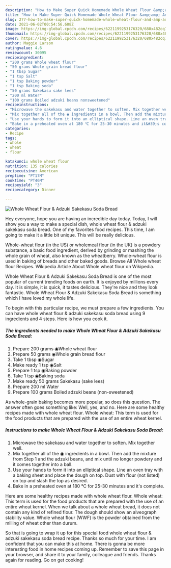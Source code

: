 ```yaml
---
description: "How to Make Super Quick Homemade Whole Wheat Flour &amp;amp; Adzuki Sakekasu Soda Bread"
title: "How to Make Super Quick Homemade Whole Wheat Flour &amp;amp; Adzuki Sakekasu Soda Bread"
slug: 277-how-to-make-super-quick-homemade-whole-wheat-flour-and-amp-adzuki-sakekasu-soda-bread
date: 2021-06-02T00:54:56.608Z
image: https://img-global.cpcdn.com/recipes/6221199253176320/680x482cq70/whole-wheat-flour-adzuki-sakekasu-soda-bread-recipe-main-photo.jpg
thumbnail: https://img-global.cpcdn.com/recipes/6221199253176320/680x482cq70/whole-wheat-flour-adzuki-sakekasu-soda-bread-recipe-main-photo.jpg
cover: https://img-global.cpcdn.com/recipes/6221199253176320/680x482cq70/whole-wheat-flour-adzuki-sakekasu-soda-bread-recipe-main-photo.jpg
author: Maggie Larson
ratingvalue: 4.6
reviewcount: 30095
recipeingredient:
- "200 grams Whole wheat flour"
- "50 grams Whole grain bread flour"
- "1 tbsp Sugar"
- "1 tsp Salt"
- "1 tsp Baking powder"
- "1 tsp Baking soda"
- "50 grams Sakekasu sake lees"
- "200 ml Water"
- "100 grams Boiled adzuki beans nonsweetened"
recipeinstructions:
- "Microwave the sakekasu and water together to soften. Mix together well."
- "Mix together all of the ◉ ingredients in a bowl. Then add the mixture from Step 1 and the adzuki beans, and mix until no longer powdery and it comes together into a ball."
- "Use your hands to form it into an elliptical shape. Line an oven tray with a baking sheet and place the dough on top. Dust with flour (not listed) on top and slash the top as desired."
- "Bake in a preheated oven at 180 ℃ for 25-30 minutes and it&#39;s complete."
categories:
- Recipe
tags:
- whole
- wheat
- flour

katakunci: whole wheat flour 
nutrition: 135 calories
recipecuisine: American
preptime: "PT17M"
cooktime: "PT46M"
recipeyield: "3"
recipecategory: Dinner

---
```



![Whole Wheat Flour &amp; Adzuki Sakekasu Soda Bread](https://img-global.cpcdn.com/recipes/6221199253176320/680x482cq70/whole-wheat-flour-adzuki-sakekasu-soda-bread-recipe-main-photo.jpg)

Hey everyone, hope you are having an incredible day today. Today, I will show you a way to make a special dish, whole wheat flour &amp; adzuki sakekasu soda bread. One of my favorites food recipes. This time, I am going to make it a little bit unique. This will be really delicious.

Whole-wheat flour (in the US) or wholemeal flour (in the UK) is a powdery substance, a basic food ingredient, derived by grinding or mashing the whole grain of wheat, also known as the wheatberry. Whole-wheat flour is used in baking of breads and other baked goods. Browse All Whole wheat flour Recipes. Wikipedia Article About Whole wheat flour on Wikipedia.

Whole Wheat Flour &amp; Adzuki Sakekasu Soda Bread is one of the most popular of current trending foods on earth. It is enjoyed by millions every day. It is simple, it is quick, it tastes delicious. They're nice and they look fantastic. Whole Wheat Flour &amp; Adzuki Sakekasu Soda Bread is something which I have loved my whole life.


To begin with this particular recipe, we must prepare a few ingredients. You can have whole wheat flour &amp; adzuki sakekasu soda bread using 9 ingredients and 4 steps. Here is how you cook it.

<!--inarticleads1-->

##### The ingredients needed to make Whole Wheat Flour &amp; Adzuki Sakekasu Soda Bread:

1. Prepare 200 grams ◉Whole wheat flour
1. Prepare 50 grams ◉Whole grain bread flour
1. Take 1 tbsp ◉Sugar
1. Make ready 1 tsp ◉Salt
1. Prepare 1 tsp ◉Baking powder
1. Take 1 tsp ◉Baking soda
1. Make ready 50 grams Sakekasu (sake lees)
1. Prepare 200 ml Water
1. Prepare 100 grams Boiled adzuki beans (non-sweetened)


As whole-grain baking becomes more popular, so does this question. The answer often goes something like: Well, yes, and no. Here are some healthy recipes made with whole wheat flour. Whole wheat: This term is used for the food products that are prepared with the use of an entire wheat kernel. 

<!--inarticleads2-->

##### Instructions to make Whole Wheat Flour &amp; Adzuki Sakekasu Soda Bread:

1. Microwave the sakekasu and water together to soften. Mix together well.
1. Mix together all of the ◉ ingredients in a bowl. Then add the mixture from Step 1 and the adzuki beans, and mix until no longer powdery and it comes together into a ball.
1. Use your hands to form it into an elliptical shape. Line an oven tray with a baking sheet and place the dough on top. Dust with flour (not listed) on top and slash the top as desired.
1. Bake in a preheated oven at 180 ℃ for 25-30 minutes and it&#39;s complete.


Here are some healthy recipes made with whole wheat flour. Whole wheat: This term is used for the food products that are prepared with the use of an entire wheat kernel. When we talk about a whole wheat bread, it does not contain any kind of refined flour. The dough should show an alveograph stability value. Whole wheat flour (WWF) is the powder obtained from the milling of wheat other than durum. 

So that is going to wrap it up for this special food whole wheat flour &amp; adzuki sakekasu soda bread recipe. Thanks so much for your time. I am confident that you can make this at home. There is gonna be more interesting food in home recipes coming up. Remember to save this page in your browser, and share it to your family, colleague and friends. Thanks again for reading. Go on get cooking!
